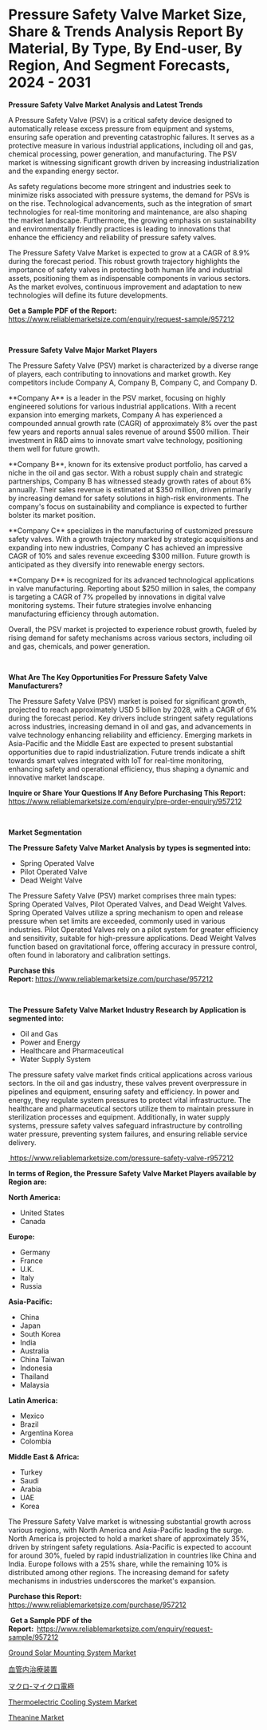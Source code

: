 <p><h1>Pressure Safety Valve Market Size, Share & Trends Analysis Report By Material, By Type, By End-user, By Region, And Segment Forecasts, 2024 - 2031</h1></p><p><strong>Pressure Safety Valve Market Analysis and Latest Trends</strong></p>
<p><p>A Pressure Safety Valve (PSV) is a critical safety device designed to automatically release excess pressure from equipment and systems, ensuring safe operation and preventing catastrophic failures. It serves as a protective measure in various industrial applications, including oil and gas, chemical processing, power generation, and manufacturing. The PSV market is witnessing significant growth driven by increasing industrialization and the expanding energy sector. </p><p>As safety regulations become more stringent and industries seek to minimize risks associated with pressure systems, the demand for PSVs is on the rise. Technological advancements, such as the integration of smart technologies for real-time monitoring and maintenance, are also shaping the market landscape. Furthermore, the growing emphasis on sustainability and environmentally friendly practices is leading to innovations that enhance the efficiency and reliability of pressure safety valves.</p><p>The Pressure Safety Valve Market is expected to grow at a CAGR of 8.9% during the forecast period. This robust growth trajectory highlights the importance of safety valves in protecting both human life and industrial assets, positioning them as indispensable components in various sectors. As the market evolves, continuous improvement and adaptation to new technologies will define its future developments.</p></p>
<p><strong>Get a Sample PDF of the Report:&nbsp;</strong> <a href="https://www.reliablemarketsize.com/enquiry/request-sample/957212">https://www.reliablemarketsize.com/enquiry/request-sample/957212</a></p>
<p>&nbsp;</p>
<p><strong>Pressure Safety Valve Major Market Players</strong></p>
<p><p>The Pressure Safety Valve (PSV) market is characterized by a diverse range of players, each contributing to innovations and market growth. Key competitors include Company A, Company B, Company C, and Company D.</p><p>**Company A** is a leader in the PSV market, focusing on highly engineered solutions for various industrial applications. With a recent expansion into emerging markets, Company A has experienced a compounded annual growth rate (CAGR) of approximately 8% over the past few years and reports annual sales revenue of around $500 million. Their investment in R&D aims to innovate smart valve technology, positioning them well for future growth.</p><p>**Company B**, known for its extensive product portfolio, has carved a niche in the oil and gas sector. With a robust supply chain and strategic partnerships, Company B has witnessed steady growth rates of about 6% annually. Their sales revenue is estimated at $350 million, driven primarily by increasing demand for safety solutions in high-risk environments. The company's focus on sustainability and compliance is expected to further bolster its market position.</p><p>**Company C** specializes in the manufacturing of customized pressure safety valves. With a growth trajectory marked by strategic acquisitions and expanding into new industries, Company C has achieved an impressive CAGR of 10% and sales revenue exceeding $300 million. Future growth is anticipated as they diversify into renewable energy sectors.</p><p>**Company D** is recognized for its advanced technological applications in valve manufacturing. Reporting about $250 million in sales, the company is targeting a CAGR of 7% propelled by innovations in digital valve monitoring systems. Their future strategies involve enhancing manufacturing efficiency through automation.</p><p>Overall, the PSV market is projected to experience robust growth, fueled by rising demand for safety mechanisms across various sectors, including oil and gas, chemicals, and power generation.</p></p>
<p>&nbsp;</p>
<p><strong>What Are The Key Opportunities For Pressure Safety Valve Manufacturers?</strong></p>
<p><p>The Pressure Safety Valve (PSV) market is poised for significant growth, projected to reach approximately USD 5 billion by 2028, with a CAGR of 6% during the forecast period. Key drivers include stringent safety regulations across industries, increasing demand in oil and gas, and advancements in valve technology enhancing reliability and efficiency. Emerging markets in Asia-Pacific and the Middle East are expected to present substantial opportunities due to rapid industrialization. Future trends indicate a shift towards smart valves integrated with IoT for real-time monitoring, enhancing safety and operational efficiency, thus shaping a dynamic and innovative market landscape.</p></p>
<p><strong>Inquire or Share Your Questions If Any Before Purchasing This Report:</strong> <a href="https://www.reliablemarketsize.com/enquiry/pre-order-enquiry/957212">https://www.reliablemarketsize.com/enquiry/pre-order-enquiry/957212</a></p>
<p>&nbsp;</p>
<p><strong>Market Segmentation</strong></p>
<p><strong>The Pressure Safety Valve Market Analysis by types is segmented into:</strong></p>
<p><ul><li>Spring Operated Valve</li><li>Pilot Operated Valve</li><li>Dead Weight Valve</li></ul></p>
<p><p>The Pressure Safety Valve (PSV) market comprises three main types: Spring Operated Valves, Pilot Operated Valves, and Dead Weight Valves. Spring Operated Valves utilize a spring mechanism to open and release pressure when set limits are exceeded, commonly used in various industries. Pilot Operated Valves rely on a pilot system for greater efficiency and sensitivity, suitable for high-pressure applications. Dead Weight Valves function based on gravitational force, offering accuracy in pressure control, often found in laboratory and calibration settings.</p></p>
<p><strong>Purchase this Report:&nbsp;</strong><a href="https://www.reliablemarketsize.com/purchase/957212">https://www.reliablemarketsize.com/purchase/957212</a></p>
<p>&nbsp;</p>
<p><strong>The Pressure Safety Valve Market Industry Research by Application is segmented into:</strong></p>
<p><ul><li>Oil and Gas</li><li>Power and Energy</li><li>Healthcare and Pharmaceutical</li><li>Water Supply System</li></ul></p>
<p><p>The pressure safety valve market finds critical applications across various sectors. In the oil and gas industry, these valves prevent overpressure in pipelines and equipment, ensuring safety and efficiency. In power and energy, they regulate system pressures to protect vital infrastructure. The healthcare and pharmaceutical sectors utilize them to maintain pressure in sterilization processes and equipment. Additionally, in water supply systems, pressure safety valves safeguard infrastructure by controlling water pressure, preventing system failures, and ensuring reliable service delivery.</p></p>
<p><a href="https://www.reliablemarketsize.com/pressure-safety-valve-r957212">&nbsp;https://www.reliablemarketsize.com/pressure-safety-valve-r957212</a></p>
<p><strong>In terms of Region, the Pressure Safety Valve Market Players available by Region are:</strong></p>
<p>
    <p> <strong> North America: </strong>
        <ul>
            <li>United States</li>
            <li>Canada</li>
        </ul>
        </p> 
    <p> <strong> Europe: </strong>
        <ul>
            <li>Germany</li>
            <li>France</li>
            <li>U.K.</li>
            <li>Italy</li>
            <li>Russia</li>
        </ul>
        </p> 
    <p> <strong> Asia-Pacific: </strong>
        <ul>
            <li>China</li>
            <li>Japan</li>
            <li>South Korea</li>
            <li>India</li>
            <li>Australia</li>
            <li>China Taiwan</li>
            <li>Indonesia</li>
            <li>Thailand</li>
            <li>Malaysia</li>
        </ul>
        </p> 
    <p> <strong> Latin America: </strong>
        <ul>
            <li>Mexico</li>
            <li>Brazil</li>
            <li>Argentina Korea</li>
            <li>Colombia</li>
        </ul>
        </p> 
    <p> <strong> Middle East & Africa: </strong>
        <ul>
            <li>Turkey</li>
            <li>Saudi</li>
            <li>Arabia</li>
            <li>UAE</li>
            <li>Korea</li>
        </ul>
    </p>
    </p>
<p><p>The Pressure Safety Valve market is witnessing substantial growth across various regions, with North America and Asia-Pacific leading the surge. North America is projected to hold a market share of approximately 35%, driven by stringent safety regulations. Asia-Pacific is expected to account for around 30%, fueled by rapid industrialization in countries like China and India. Europe follows with a 25% share, while the remaining 10% is distributed among other regions. The increasing demand for safety mechanisms in industries underscores the market's expansion.</p></p>
<p><strong>Purchase this Report: </strong><a href="https://www.reliablemarketsize.com/purchase/957212">https://www.reliablemarketsize.com/purchase/957212</a></p>
<p>&nbsp;<strong>Get a Sample PDF of the Report:&nbsp;&nbsp;</strong><a href="https://www.reliablemarketsize.com/enquiry/request-sample/957212">https://www.reliablemarketsize.com/enquiry/request-sample/957212</a></p>
<p><strong></strong></p>
<p><p><a href="https://medium.com/@stephaniewynterk145/the-market-for-ground-solar-mounting-system-market-is-examined-in-this-report-along-with-the-5d6a00f6d209">Ground Solar Mounting System Market</a></p><p><a href="https://medium.com/@manuelmann1976/endovascular-treatment-devices-market-%E3%81%AE%E3%82%B0%E3%83%AD%E3%83%BC%E3%83%90%E3%83%AB%E5%B8%82%E5%A0%B4%E6%A6%82%E8%A6%81%E3%81%AF-%E4%B8%96%E7%95%8C%E3%81%8A%E3%82%88%E3%81%B3%E4%B8%BB%E8%A6%81%E5%B8%82%E5%A0%B4%E3%81%AB%E3%81%8A%E3%81%91%E3%82%8B%E6%A5%AD%E7%95%8C%E3%81%AB%E5%BD%B1%E9%9F%BF%E3%82%92%E4%B8%8E%E3%81%88%E3%82%8B%E4%B8%BB%E8%A6%81%E3%81%AA%E3%83%88%E3%83%AC%E3%83%B3%E3%83%89%E3%81%AB%E3%81%A4%E3%81%84%E3%81%A6-%E7%8B%AC%E8%87%AA%E3%81%AE%E8%A6%96%E7%82%B9%E3%82%92%E6%8F%90%E4%BE%9B%E3%81%97%E3%81%BE%E3%81%99-5d0664d731fd">血管内治療装置</a></p><p><a href="https://medium.com/@manuelmann1976/macro-micro-electrode-market-%E3%81%AF-%E3%82%B3%E3%82%B9%E3%83%88%E7%AE%A1%E7%90%86%E3%81%A8%E5%8A%B9%E7%8E%87%E5%90%91%E4%B8%8A%E3%82%92%E5%84%AA%E5%85%88%E3%81%97%E3%81%BE%E3%81%99-%E3%81%95%E3%82%89%E3%81%AB-%E5%A0%B1%E5%91%8A%E6%9B%B8%E3%81%AF%E5%B8%82%E5%A0%B4%E3%81%AE%E9%9C%80%E8%A6%81%E9%9D%A2%E3%81%A8%E4%BE%9B%E7%B5%A6%E9%9D%A2%E3%81%AE%E4%B8%A1%E6%96%B9%E3%82%92%E3%82%AB%E3%83%90%E3%83%BC%E3%81%97%E3%81%A6%E3%81%84%E3%81%BE%E3%81%99-macro-micro-ae2d59c46034">マクロ-マイクロ電極</a></p><p><a href="https://www.linkedin.com/pulse/thermoelectric-cooling-system-market-share-size-trends-industry-6yrve?trackingId=rk%2FLmicoRA6LQBvX0udkDg%3D%3D">Thermoelectric Cooling System Market</a></p><p><a href="https://issuu.com/reportprime-2/docs/theanine-market-size-2030.pptx_351fa9fadb4070">Theanine Market</a></p></p>
